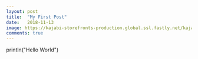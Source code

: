 ```yaml
---
layout: post
title:  "My First Post"
date:   2018-11-13
image: https://kajabi-storefronts-production.global.ssl.fastly.net/kajabi-storefronts-production/blogs/545/images/s4KYd1XTZijRkleaJzpm_Think_of_Your_Strategy_as_a_Journey.jpg
comments: true
---
```


println("Hello World")
